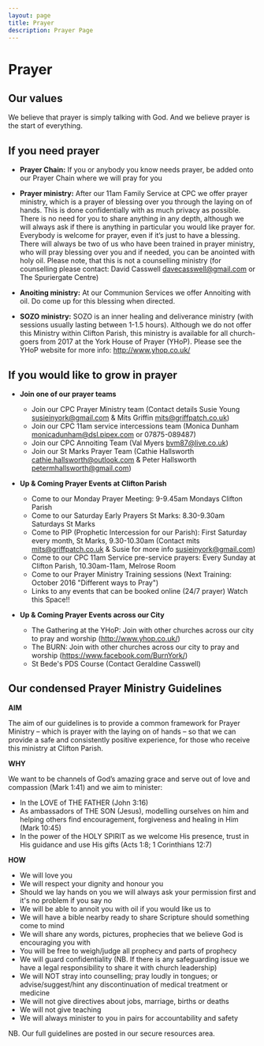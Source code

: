 ```yaml
---
layout: page
title: Prayer
description: Prayer Page
---
```


Prayer
======

Our values
----------

We believe that prayer is simply talking with God. And we believe prayer is the start of everything.

If you need prayer
------------------

+	**Prayer Chain:** If you or anybody you know needs prayer, be added onto our Prayer Chain where we will pray for you 

+	**Prayer ministry:** After our 11am Family Service at CPC we offer prayer ministry, which is a prayer of blessing over you through the laying on of hands. This is done confidentially with as much privacy as possible. There is no need for you to share anything in any depth, although we will always ask if there is anything in particular you would like prayer for. Everybody is welcome for prayer, even if it’s just to have a blessing. There will always be two of us who have been trained in prayer ministry, who will pray blessing over you and if needed, you can be anointed with holy oil. Please note, that this is not a counselling ministry (for counselling please contact: David Casswell <davecasswell@gmail.com> or The Spuriergate Centre)

+	**Anoiting ministry:** At our Communion Services we offer Annoiting with oil. Do come up for this blessing when directed.

+	**SOZO ministry:** SOZO is an inner healing and deliverance ministry (with sessions usually lasting between 1-1.5 hours). Although we do not offer this Ministry within Clifton Parish, this ministry is available for all church-goers from 2017 at the York House of Prayer (YHoP). Please see the YHoP website for more info: <http://www.yhop.co.uk/>

If you would like to grow in prayer
-----------------------------------

+ **Join one of our prayer teams**
  + Join our CPC Prayer Ministry team (Contact details Susie Young susieinyork@gmail.com & Mits Griffin mits@griffpatch.co.uk)
  + Join our CPC 11am service intercessions team (Monica Dunham  monicadunham@dsl.pipex.com or 07875-089487)
  + Join our CPC Annoiting Team (Val Myers bvm87@live.co.uk)
  + Join our St Marks Prayer Team (Cathie Hallsworth cathie.hallsworth@outlook.com & Peter Hallsworth petermhallsworth@gmail.com)

+ **Up & Coming Prayer Events at Clifton Parish**
  + Come to our Monday Prayer Meeting: 9-9.45am Mondays Clifton Parish
  + Come to our Saturday Early Prayers St Marks: 8.30-9.30am Saturdays St Marks
  + Come to PIP (Prophetic Intercession for our Parish): First Saturday every month, St Marks, 9.30-10.30am (Contact mits mits@griffpatch.co.uk & Susie for more info susieinyork@gmail.com)  
  + Come to our CPC 11am Service pre-service prayers: Every Sunday at Clifton Parish, 10.30am-11am, Melrose Room
  + Come to our Prayer Ministry Training sessions (Next Training: October 2016 "Different ways to Pray")
  + Links to any events that can be booked online (24/7 prayer) Watch this Space!!

+ **Up & Coming Prayer Events across our City**
  + The Gathering at the YHoP: Join with other churches across our city to pray and worship (<http://www.yhop.co.uk/>)
  + The BURN: Join with other churches across our city to pray and worship (<https://www.facebook.com/BurnYork/>)
  + St Bede's PDS Course (Contact Geraldine Casswell)

  
Our condensed Prayer Ministry Guidelines
----------------------------------------
**AIM**

The aim of our guidelines is to provide a common framework for Prayer Ministry – which is prayer with the laying on of hands – so that we can provide a safe and consistently positive experience, for those who receive this ministry at Clifton Parish.
 
**WHY**

We want to be channels of God’s amazing grace and serve out of love and compassion (Mark 1:41) and we aim to minister:

+	In the LOVE of THE FATHER (John 3:16)
+	As ambassadors of THE SON (Jesus), modelling ourselves on him and helping others find encouragement, forgiveness and healing in Him (Mark 10:45)
+	In the power of the HOLY SPIRIT as we welcome His presence, trust in His guidance and use His gifts (Acts 1:8; 1 Corinthians 12:7)

**HOW**

+	We will love you 
+	We will respect your dignity and honour you
+	Should we lay hands on you we will always ask your permission first and it's no problem if you say no
+	We will be able to annoit you with oil if you would like us to
+	We will have a bible nearby ready to share Scripture should something come to mind
+	We will share any words, pictures, prophecies that we believe God is encouraging you with 
+	You will be free to weigh/judge all prophecy and parts of prophecy
+	We will guard confidentiality (NB. If there is any safeguarding issue we have a legal responsibility to share it with church leadership)
+	We will NOT stray into counselling; pray loudly in tongues; or advise/suggest/hint any discontinuation of medical treatment or medicine
+	We will not give directives about jobs, marriage, births or deaths
+	We will not give teaching 
+	We will always minister to you in pairs for accountability and safety

NB. Our full guidelines are posted in our secure resources area.

